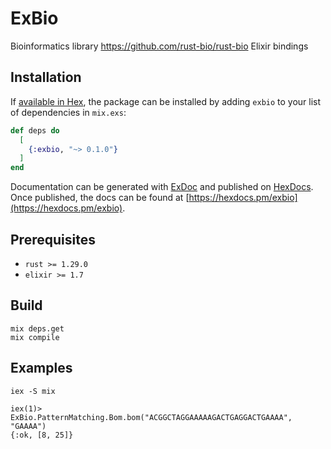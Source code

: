 # ExBio

Bioinformatics library https://github.com/rust-bio/rust-bio Elixir bindings

## Installation

If [available in Hex](https://hex.pm/docs/publish), the package can be installed
by adding `exbio` to your list of dependencies in `mix.exs`:

```elixir
def deps do
  [
    {:exbio, "~> 0.1.0"}
  ]
end
```

Documentation can be generated with [ExDoc](https://github.com/elixir-lang/ex_doc)
and published on [HexDocs](https://hexdocs.pm). Once published, the docs can
be found at [https://hexdocs.pm/exbio](https://hexdocs.pm/exbio).

## Prerequisites

- `rust >= 1.29.0`
- `elixir >= 1.7`

## Build

```
mix deps.get
mix compile
```

## Examples

```
iex -S mix

iex(1)> ExBio.PatternMatching.Bom.bom("ACGGCTAGGAAAAAGACTGAGGACTGAAAA", "GAAAA")
{:ok, [8, 25]}
```
